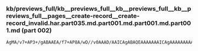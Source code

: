 ### kb/previews_full/kb__previews_full__kb__previews_full__kb__previews_full__pages__create-record__create-record_invalid.har.part035.md.part001.md.part001.md.part001.md (part 002)

```md
AgMA/v7+AP3+/gABAAEA/f7+AP8A/wD//v0AAAD/AAICAgABAQEAAAAAAAICAgAAAAAAAAAAAAH/AQACAgEAAQABAAMCAwADAgIA/wAAAP8A/wD7+/sA/wD/AP3+/gD/AAAAAgEBAAMBAgD+//8A//7+AP8AAA
```

```
